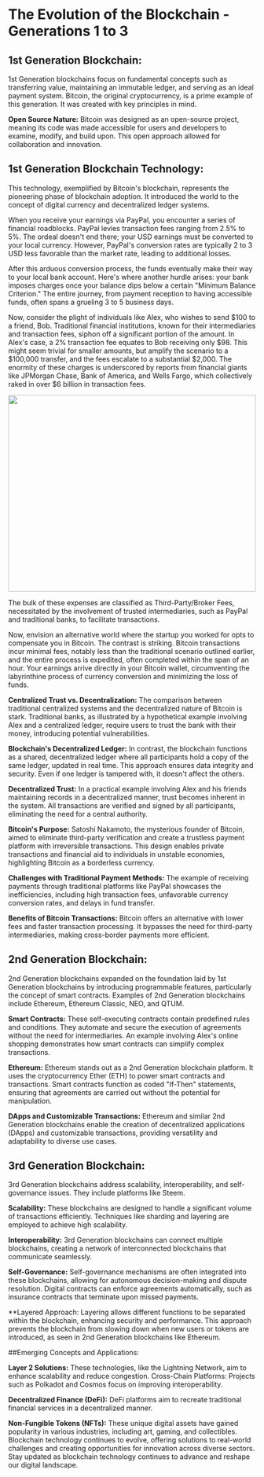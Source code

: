 # The Evolution of the Blockchain - Generations 1 to 3

## 1st Generation Blockchain:

1st Generation blockchains focus on fundamental concepts such as transferring value, maintaining an immutable ledger, and serving as an ideal payment system. Bitcoin, the original cryptocurrency, is a prime example of this generation. It was created with key principles in mind.

**Open Source Nature:** Bitcoin was designed as an open-source project, meaning its code was made accessible for users and developers to examine, modify, and build upon. This open approach allowed for collaboration and innovation.

## 1st Generation Blockchain Technology:
This technology, exemplified by Bitcoin's blockchain, represents the pioneering phase of blockchain adoption. It introduced the world to the concept of digital currency and decentralized ledger systems.

When you receive your earnings via PayPal, you encounter a series of financial roadblocks. PayPal levies transaction fees ranging from 2.5% to 5%. The ordeal doesn't end there; your USD earnings must be converted to your local currency. However, PayPal's conversion rates are typically 2 to 3 USD less favorable than the market rate, leading to additional losses.

After this arduous conversion process, the funds eventually make their way to your local bank account. Here's where another hurdle arises: your bank imposes charges once your balance dips below a certain "Minimum Balance Criterion." The entire journey, from payment reception to having accessible funds, often spans a grueling 3 to 5 business days.

Now, consider the plight of individuals like Alex, who wishes to send $100 to a friend, Bob. Traditional financial institutions, known for their intermediaries and transaction fees, siphon off a significant portion of the amount. In Alex's case, a 2% transaction fee equates to Bob receiving only $98. This might seem trivial for smaller amounts, but amplify the scenario to a $100,000 transfer, and the fees escalate to a substantial $2,000. The enormity of these charges is underscored by reports from financial giants like JPMorgan Chase, Bank of America, and Wells Fargo, which collectively raked in over $6 billion in transaction fees.

  <img src="/img/courses/bc-basic/hst3.png"  style="width:100%; height: 400px; align-content: center; "/>


The bulk of these expenses are classified as Third-Party/Broker Fees, necessitated by the involvement of trusted intermediaries, such as PayPal and traditional banks, to facilitate transactions.

Now, envision an alternative world where the startup you worked for opts to compensate you in Bitcoin. The contrast is striking. Bitcoin transactions incur minimal fees, notably less than the traditional scenario outlined earlier, and the entire process is expedited, often completed within the span of an hour. Your earnings arrive directly in your Bitcoin wallet, circumventing the labyrinthine process of currency conversion and minimizing the loss of funds.

 **Centralized Trust vs. Decentralization:**
The comparison between traditional centralized systems and the decentralized nature of Bitcoin is stark. Traditional banks, as illustrated by a hypothetical example involving Alex and a centralized ledger, require users to trust the bank with their money, introducing potential vulnerabilities.

**Blockchain's Decentralized Ledger:**
In contrast, the blockchain functions as a shared, decentralized ledger where all participants hold a copy of the same ledger, updated in real time. This approach ensures data integrity and security. Even if one ledger is tampered with, it doesn't affect the others.

**Decentralized Trust:** In a practical example involving Alex and his friends maintaining records in a decentralized manner, trust becomes inherent in the system. All transactions are verified and signed by all participants, eliminating the need for a central authority.

**Bitcoin's Purpose:** Satoshi Nakamoto, the mysterious founder of Bitcoin, aimed to eliminate third-party verification and create a trustless payment platform with irreversible transactions. This design enables private transactions and financial aid to individuals in unstable economies, highlighting Bitcoin as a borderless currency.

**Challenges with Traditional Payment Methods:** The example of receiving payments through traditional platforms like PayPal showcases the inefficiencies, including high transaction fees, unfavorable currency conversion rates, and delays in fund transfer.

**Benefits of Bitcoin Transactions:** Bitcoin offers an alternative with lower fees and faster transaction processing. It bypasses the need for third-party intermediaries, making cross-border payments more efficient.

## 2nd Generation Blockchain:
2nd Generation blockchains expanded on the foundation laid by 1st Generation blockchains by introducing programmable features, particularly the concept of smart contracts. Examples of 2nd Generation blockchains include Ethereum, Ethereum Classic, NEO, and QTUM.

**Smart Contracts:** These self-executing contracts contain predefined rules and conditions. They automate and secure the execution of agreements without the need for intermediaries. An example involving Alex's online shopping demonstrates how smart contracts can simplify complex transactions.

**Ethereum:** Ethereum stands out as a 2nd Generation blockchain platform. It uses the cryptocurrency Ether (ETH) to power smart contracts and transactions. Smart contracts function as coded "If-Then" statements, ensuring that agreements are carried out without the potential for manipulation.

**DApps and Customizable Transactions:** Ethereum and similar 2nd Generation blockchains enable the creation of decentralized applications (DApps) and customizable transactions, providing versatility and adaptability to diverse use cases.

## 3rd Generation Blockchain:
3rd Generation blockchains address scalability, interoperability, and self-governance issues. They include platforms like Steem.

**Scalability:** These blockchains are designed to handle a significant volume of transactions efficiently. Techniques like sharding and layering are employed to achieve high scalability.

**Interoperability:** 3rd Generation blockchains can connect multiple blockchains, creating a network of interconnected blockchains that communicate seamlessly.

**Self-Governance:** Self-governance mechanisms are often integrated into these blockchains, allowing for autonomous decision-making and dispute resolution. Digital contracts can enforce agreements automatically, such as insurance contracts that terminate upon missed payments.

**Layered Approach: Layering allows different functions to be separated within the blockchain, enhancing security and performance. This approach prevents the blockchain from slowing down when new users or tokens are introduced, as seen in 2nd Generation blockchains like Ethereum.

##Emerging Concepts and Applications:

**Layer 2 Solutions:** These technologies, like the Lightning Network, aim to enhance scalability and reduce congestion.
Cross-Chain Platforms: Projects such as Polkadot and Cosmos focus on improving interoperability.

**Decentralized Finance (DeFi):** DeFi platforms aim to recreate traditional financial services in a decentralized manner.

**Non-Fungible Tokens (NFTs):** These unique digital assets have gained popularity in various industries, including art, gaming, and collectibles.
Blockchain technology continues to evolve, offering solutions to real-world challenges and creating opportunities for innovation across diverse sectors. Stay updated as blockchain technology continues to advance and reshape our digital landscape.